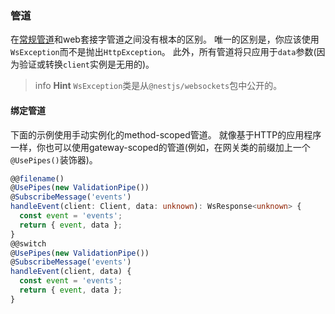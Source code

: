 ### 管道

在[常规管道](/pipes)和web套接字管道之间没有根本的区别。
唯一的区别是，你应该使用`WsException`而不是抛出`HttpException`。
此外，所有管道将只应用于`data`参数(因为验证或转换`client`实例是无用的)。

> info **Hint** `WsException`类是从`@nestjs/websockets`包中公开的。

#### 绑定管道

下面的示例使用手动实例化的method-scoped管道。
就像基于HTTP的应用程序一样，你也可以使用gateway-scoped的管道(例如，在网关类的前缀加上一个`@UsePipes()`装饰器)。

```typescript
@@filename()
@UsePipes(new ValidationPipe())
@SubscribeMessage('events')
handleEvent(client: Client, data: unknown): WsResponse<unknown> {
  const event = 'events';
  return { event, data };
}
@@switch
@UsePipes(new ValidationPipe())
@SubscribeMessage('events')
handleEvent(client, data) {
  const event = 'events';
  return { event, data };
}
```
